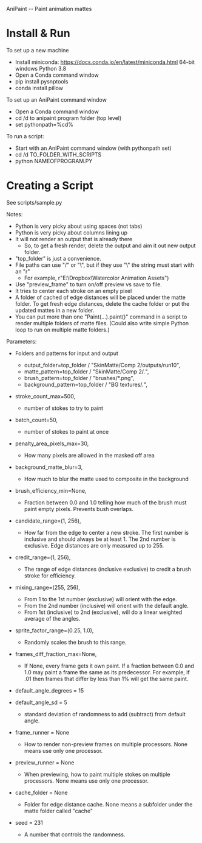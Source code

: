 AniPaint -- Paint animation mattes

Install & Run
=============

To set up a new machine

* Install miniconda: https://docs.conda.io/en/latest/miniconda.html 64-bit windows Python 3.8
* Open a Conda command window
* pip install pysnptools
* conda install pillow

To set up an AniPaint command window

* Open a Conda command window
* cd /d to anipaint program folder (top level)
* set pythonpath=%cd%

To run a script:

* Start with an AniPaint command window (with pythonpath set)
* cd /d TO_FOLDER_WITH_SCRIPTS
* python NAMEOFPROGRAM.PY

Creating a Script
=================

See scripts/sample.py

Notes:
* Python is very picky about using spaces (not tabs)
* Python is very picky about columns lining up
* It will not render an output that is already there
    * So, to get a fresh render, delete the output and aim it out new output folder.
* "top_folder" is just a convenience.
* File paths can use "/" or "\\", but if they use "\\" the string must start with an "r"
    * For example, r"E:\Dropbox\Watercolor Animation Assets")
* Use "preview_frame" to turn on/off preview vs save to file.
* It tries to center each stroke on an empty pixel
* A folder of cached of edge distances will be placed under the matte
  folder. To get fresh edge distances, delete the cache folder or
  put the updated mattes in a new folder.
* You can put more than one "Paint(...).paint()" command in a script
  to render multiple folders of matte files. (Could also write simple
  Python loop to run on multiple matte folders.)

Parameters:

* Folders and patterns for input and output
    * output_folder=top_folder / "SkinMatte/Comp 2/outputs/run10",
    * matte_pattern=top_folder / "SkinMatte/Comp 2/*.*",
    * brush_pattern=top_folder / "brushes/*.png",
    * background_pattern=top_folder / "BG textures/*.*",


*   stroke_count_max=500,
    * number of stokes to try to paint
*   batch_count=50,
    * number of stokes to paint at once
*   penalty_area_pixels_max=30,
    * How many pixels are allowed in the masked off area
*   background_matte_blur=3,
    * How much to blur the matte used to composite in the background
*   brush_efficiency_min=None,
    * Fraction between 0.0 and 1.0 telling how much of the brush
       must paint empty pixels. Prevents bush overlaps.
*   candidate_range=(1, 256),
    *  How far from the edge to center a new stroke. The first number is
    inclusive and should always be at least 1. The 2nd number is exclusive.
    Edge distances are only measured up to 255.
*   credit_range=(1, 256),
    * The range of edge distances (inclusive exclusive) to credit
    a brush stroke for efficiency.
*   mixing_range=(255, 256),
    * From 1 to the 1st number (exclusive) will orient with the edge.
    * From the 2nd number (inclusive) will orient with the default angle.
    * From 1st (inclusive) to 2nd (exclusive), will do a linear
    weighted average of the angles.
*   sprite_factor_range=(0.25, 1.0),
    * Randomly scales the brush to this range.
*   frames_diff_fraction_max=None,
    * If None, every frame gets it own paint. If a fraction
    between 0.0 and 1.0 may paint a frame the same as its predecessor.
    For example, if .01 then frames that differ by less than 1% will get
    the same paint.

*   default_angle_degrees = 15
*   default_angle_sd = 5
    * standard deviation of randomness to add (subtract) from default angle.
*   frame_runner = None
    * How to render non-preview frames on multiple processors. None means
    use only one processor.    
*   preview_runner = None
    * When previewing, how to paint multiple stokes on multiple
      processors. None means use only one processor.
*   cache_folder = None
    * Folder for edge distance cache. None means a subfolder
    under the matte folder called "cache"
*   seed = 231
     * A number that controls the randomness.